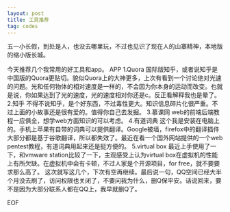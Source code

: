 ```yaml
---
layout: post
title: 工具推荐
tag: codes
---
```

五一小长假，到处是人，也没去哪里玩，不过也见识了现在人的山寨精神，本地版的缩小版长城。

今天推荐几个我常用的好工具和app。
APP
1.Quora
国际版知乎，或者说知乎是中国版的Quora更贴切。貌似Quora上的大神更多，上次有看到一个讨论绝对光速的问题。光和任何物体的相对速度是一样的，不会因为你本身的运动而改变。也就是说，你如果达到了光的速度，光的速度相对你还是c。反正看解释我也是晕了。
2.知乎
不得不说知乎，是个好东西，不过毒性更大。知识信息碎片化很严重。不过上面的小故事还是很有爱的。值得你自己去发掘。
3.慕课网
web的前端后端教程一应俱全，想学web方面知识的可以考虑。
4.有道词典
这个我是安装在电脑上的。手机上苹果有自带的词典可以提供翻译。Google被墙，firefox中的翻译插件大部分都是基于谷歌翻译，所以都失效了。最近在看一个国外网站提供的一个web pentest教程，有道词典用起来还是挺方便的。
5.virtual box
最近上手使用了一下，和vmware station比较了一下，主观感受上认为virtual box在虚拟机的性能上有所欠缺。在虚拟机中会有卡顿，不过人家是个开源项目，for free，就不要要求那么高了。
这次就写这几个，下次有空再继续。最后说一句，QQ空间已经大半个月没去刷了，访问权限也关闭了，不要问我为什么，删Q保平安。话说回来，要不是因为大部分联系人都在QQ上，我早就删Q了。

EOF
